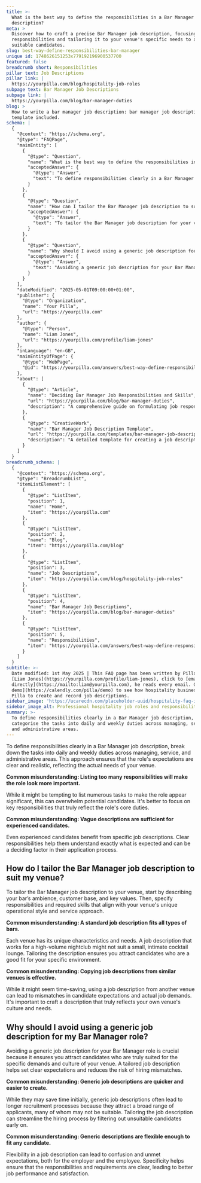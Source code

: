 ```yaml
---
title: >-
  What is the best way to define the responsibilities in a Bar Manager job
  description?
meta: >
  Discover how to craft a precise Bar Manager job description, focusing on clear
  responsibilities and tailoring it to your venue's specific needs to attract
  suitable candidates.
slug: best-way-define-responsibilities-bar-manager
unique id: 1748626151253x779192196900537700
featured: false
breadcrumb short: Responsibilities
pillar text: Job Descriptions
pillar link: |
  https://yourpilla.com/blog/hospitality-job-roles
subpage text: Bar Manager Job Descriptions
subpage link: |
  https://yourpilla.com/blog/bar-manager-duties
blog: >
  How to write a bar manager job description: bar manager job description
  template included.
schema: |
  {
    "@context": "https://schema.org",
    "@type": "FAQPage",
    "mainEntity": [
      {
        "@type": "Question",
        "name": "What is the best way to define the responsibilities in a Bar Manager job description?",
        "acceptedAnswer": {
          "@type": "Answer",
          "text": "To define responsibilities clearly in a Bar Manager job description, categorise the tasks into daily and weekly duties across managing, service, and administrative areas. This structured approach ensures the expectations are clear and realistic, suited for the needs of your venue."
        }
      },
      {
        "@type": "Question",
        "name": "How can I tailor the Bar Manager job description to suit my venue?",
        "acceptedAnswer": {
          "@type": "Answer",
          "text": "To tailor the Bar Manager job description for your venue, describe your bar's unique ambience, customer base, and core values first. Then detail responsibilities and necessary skills that align with your venue's specific operational style and service ethos."
        }
      },
      {
        "@type": "Question",
        "name": "Why should I avoid using a generic job description for my Bar Manager role?",
        "acceptedAnswer": {
          "@type": "Answer",
          "text": "Avoiding a generic job description for your Bar Manager role is crucial because it ensures you attract the right candidates well-suited for the specific demands and culture of your venue. A customised job description sets clear expectations and reduces the risk of hiring mismatches, ultimately improving the efficiency of your recruitment process."
        }
      }
    ],
    "dateModified": "2025-05-01T09:00:00+01:00",
    "publisher": {
      "@type": "Organization",
      "name": "Your Pilla",
      "url": "https://yourpilla.com"
    },
    "author": {
      "@type": "Person",
      "name": "Liam Jones",
      "url": "https://yourpilla.com/profile/liam-jones"
    },
    "inLanguage": "en-GB",
    "mainEntityOfPage": {
      "@type": "WebPage",
      "@id": "https://yourpilla.com/answers/best-way-define-responsibilities-bar-manager"
    },
    "about": [
      {
        "@type": "Article",
        "name": "Deciding Bar Manager Job Responsibilities and Skills",
        "url": "https://yourpilla.com/blog/bar-manager-duties",
        "description": "A comprehensive guide on formulating job responsibilities and necessary skills for Bar Managers."
      },
      {
        "@type": "CreativeWork",
        "name": "Bar Manager Job Description Template",
        "url": "https://yourpilla.com/templates/bar-manager-job-description",
        "description": "A detailed template for creating a job description for a Bar Manager that matches specific venue requirements."
      }
    ]
  }
breadcrumb_schema: |
  {
    "@context": "https://schema.org",
    "@type": "BreadcrumbList",
    "itemListElement": [
      {
        "@type": "ListItem",
        "position": 1,
        "name": "Home",
        "item": "https://yourpilla.com"
      },
      {
        "@type": "ListItem",
        "position": 2,
        "name": "Blog",
        "item": "https://yourpilla.com/blog"
      },
      {
        "@type": "ListItem",
        "position": 3,
        "name": "Job Descriptions",
        "item": "https://yourpilla.com/blog/hospitality-job-roles"
      },
      {
        "@type": "ListItem",
        "position": 4,
        "name": "Bar Manager Job Descriptions",
        "item": "https://yourpilla.com/blog/bar-manager-duties"
      },
      {
        "@type": "ListItem",
        "position": 5,
        "name": "Responsibilities",
        "item": "https://yourpilla.com/answers/best-way-define-responsibilities-bar-manager"
      }
    ]
  }
subtitle: >-
  Date modified: 1st May 2025 | This FAQ page has been written by Pilla Founder,
  [Liam Jones](https://yourpilla.com/profile/liam-jones), click to [email Liam
  directly](https://mailto:liam@yourpilla.com), he reads every email. Or [book a
  demo](https://calendly.com/pilla/demo) to see how hospitality businesses use
  Pilla to create and record job descriptions.
sidebar_image: 'https://ucarecdn.com/placeholder-uuid/hospitality-faq-image.jpg'
sidebar_image_alt: Professional hospitality job roles and responsibilities
summary: >-
  To define responsibilities clearly in a Bar Manager job description,
  categorise the tasks into daily and weekly duties across managing, service,
  and administrative areas.
---
```

To define responsibilities clearly in a Bar Manager job description, break down the tasks into daily and weekly duties across managing, service, and administrative areas. This approach ensures that the role's expectations are clear and realistic, reflecting the actual needs of your venue.

**Common misunderstanding: Listing too many responsibilities will make the role look more important.**

While it might be tempting to list numerous tasks to make the role appear significant, this can overwhelm potential candidates. It's better to focus on key responsibilities that truly reflect the role's core duties.

**Common misunderstanding: Vague descriptions are sufficient for experienced candidates.**

Even experienced candidates benefit from specific job descriptions. Clear responsibilities help them understand exactly what is expected and can be a deciding factor in their application process.

## How do I tailor the Bar Manager job description to suit my venue?

To tailor the Bar Manager job description to your venue, start by describing your bar’s ambience, customer base, and key values. Then, specify responsibilities and required skills that align with your venue's unique operational style and service approach.

**Common misunderstanding: A standard job description fits all types of bars.**

Each venue has its unique characteristics and needs. A job description that works for a high-volume nightclub might not suit a small, intimate cocktail lounge. Tailoring the description ensures you attract candidates who are a good fit for your specific environment.

**Common misunderstanding: Copying job descriptions from similar venues is effective.**

While it might seem time-saving, using a job description from another venue can lead to mismatches in candidate expectations and actual job demands. It's important to craft a description that truly reflects your own venue's culture and needs.

## Why should I avoid using a generic job description for my Bar Manager role?

Avoiding a generic job description for your Bar Manager role is crucial because it ensures you attract candidates who are truly suited for the specific demands and culture of your venue. A tailored job description helps set clear expectations and reduces the risk of hiring mismatches.

**Common misunderstanding: Generic job descriptions are quicker and easier to create.**

While they may save time initially, generic job descriptions often lead to longer recruitment processes because they attract a broad range of applicants, many of whom may not be suitable. Tailoring the job description can streamline the hiring process by filtering out unsuitable candidates early on.

**Common misunderstanding: Generic descriptions are flexible enough to fit any candidate.**

Flexibility in a job description can lead to confusion and unmet expectations, both for the employer and the employee. Specificity helps ensure that the responsibilities and requirements are clear, leading to better job performance and satisfaction.
